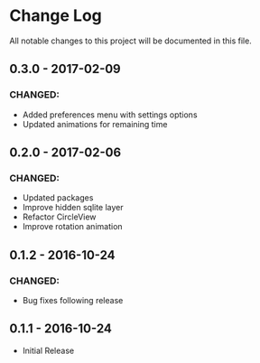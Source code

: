 # Change Log
All notable changes to this project will be documented in this file.

## 0.3.0 - 2017-02-09
### CHANGED:
- Added preferences menu with settings options
- Updated animations for remaining time

## 0.2.0 - 2017-02-06
### CHANGED:
- Updated packages
- Improve hidden sqlite layer
- Refactor CircleView
- Improve rotation animation

## 0.1.2 - 2016-10-24
### CHANGED:
- Bug fixes following release

## 0.1.1 - 2016-10-24
- Initial Release

